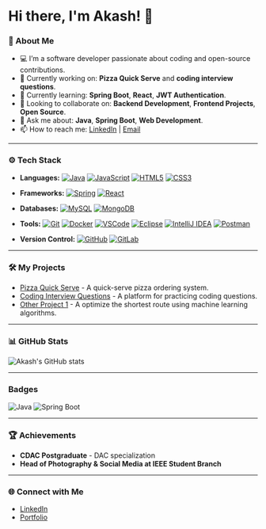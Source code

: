 # Hi there, I'm Akash! 👋

### 🚀 About Me
- 💻 I’m a software developer passionate about coding and open-source contributions.
- 🔭 Currently working on: **Pizza Quick Serve** and **coding interview questions**.
- 🌱 Currently learning: **Spring Boot**, **React**, **JWT Authentication**.
- 👯 Looking to collaborate on: **Backend Development**, **Frontend Projects**, **Open Source**.
- 💬 Ask me about: **Java**, **Spring Boot**, **Web Development**.
- 📫 How to reach me: [LinkedIn](https://www.linkedin.com/in/akashw16/) | [Email](mailto:Akashwani.iacsd@gmail.com)

---

### ⚙️ Tech Stack

- **Languages:**
  [![Java](https://skillicons.dev/icons?i=java)](https://skillicons.dev)
  [![JavaScript](https://skillicons.dev/icons?i=js)](https://skillicons.dev)
  [![HTML5](https://skillicons.dev/icons?i=html)](https://skillicons.dev)
  [![CSS3](https://skillicons.dev/icons?i=css)](https://skillicons.dev)

- **Frameworks:**
  [![Spring](https://skillicons.dev/icons?i=spring)](https://skillicons.dev)
  [![React](https://skillicons.dev/icons?i=react)](https://skillicons.dev)

- **Databases:**
  [![MySQL](https://skillicons.dev/icons?i=mysql)](https://skillicons.dev)
  [![MongoDB](https://skillicons.dev/icons?i=mongodb)](https://skillicons.dev)

- **Tools:**
  [![Git](https://skillicons.dev/icons?i=git)](https://skillicons.dev)
  [![Docker](https://skillicons.dev/icons?i=docker)](https://skillicons.dev)
  [![VSCode](https://skillicons.dev/icons?i=vscode)](https://skillicons.dev)
  [![Eclipse](https://skillicons.dev/icons?i=eclipse)](https://skillicons.dev)
  [![IntelliJ IDEA](https://skillicons.dev/icons?i=idea)](https://skillicons.dev)
  [![Postman](https://skillicons.dev/icons?i=postman)](https://skillicons.dev)

- **Version Control:**
  [![GitHub](https://skillicons.dev/icons?i=github)](https://skillicons.dev)
  [![GitLab](https://skillicons.dev/icons?i=gitlab)](https://skillicons.dev)

---

### 🛠️ My Projects

- [Pizza Quick Serve](https://github.com/Akashw16/pizza-quick-serve) - A quick-serve pizza ordering system.
- [Coding Interview Questions](https://github.com/Akashw16/coding-interview-questions) - A platform for practicing coding questions.
- [Other Project 1](https://github.com/Akashw16/Shortest-Route-Optimization-Using-ML) - A optimize the shortest route using machine learning algorithms.

---

### 📊 GitHub Stats

![Akash's GitHub stats](https://github-readme-stats.vercel.app/api?username=Akashw16&show_icons=true&theme=radical)

---
### Badges

![Java](https://img.shields.io/badge/Java-ED8B00?style=for-the-badge&logo=java&logoColor=white)
![Spring Boot](https://img.shields.io/badge/Spring_Boot-6DB33F?style=for-the-badge&logo=spring&logoColor=white)

---

### 🏆 Achievements
- **CDAC Postgraduate** - DAC specialization
- **Head of Photography & Social Media at IEEE Student Branch**

---

### 🌐 Connect with Me

- [LinkedIn](https://www.linkedin.com/in/akashw16)
- [Portfolio](https://yourportfolio.com)
